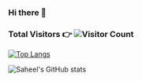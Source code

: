 ### Hi there 👋

### <p>Total Visitors 👉 ![Visitor Count](https://profile-counter.glitch.me/{saheelraut}/count.svg)</p>
[![Top Langs](https://github-readme-stats.vercel.app/api/top-langs/?username=saheelraut&layout=compact)](https://github.com/anuraghazra/github-readme-stats)

![Saheel's GitHub stats](https://github-readme-stats.vercel.app/api?username=saheelraut&show_icons=true&theme=dark&count_private=true&show_icons=true)


